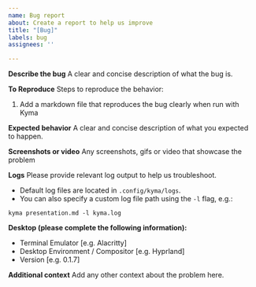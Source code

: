 ```yaml
---
name: Bug report
about: Create a report to help us improve
title: "[Bug]"
labels: bug
assignees: ''

---
```


**Describe the bug**
A clear and concise description of what the bug is.

**To Reproduce**
Steps to reproduce the behavior:
1. Add a markdown file that reproduces the bug clearly when run with Kyma


**Expected behavior**
A clear and concise description of what you expected to happen.

**Screenshots or video**
Any screenshots, gifs or video that showcase the problem

**Logs**
Please provide relevant log output to help us troubleshoot. 
- Default log files are located in `.config/kyma/logs`.
- You can also specify a custom log file path using the `-l` flag, e.g.:
```
kyma presentation.md -l kyma.log
```

**Desktop (please complete the following information):**
- Terminal Emulator [e.g. Alacritty]
- Desktop Environment / Compositor [e.g. Hyprland]
 - Version [e.g. 0.1.7]

**Additional context**
Add any other context about the problem here.
